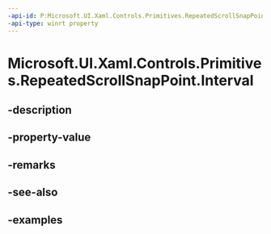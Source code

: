 ```yaml
---
-api-id: P:Microsoft.UI.Xaml.Controls.Primitives.RepeatedScrollSnapPoint.Interval
-api-type: winrt property
---
```


# Microsoft.UI.Xaml.Controls.Primitives.RepeatedScrollSnapPoint.Interval

<!--
public double Interval { get; }
-->


## -description

## -property-value

## -remarks

## -see-also

## -examples


